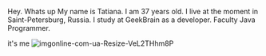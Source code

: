 Hey. Whats up
My name is Tatiana. I am 37 years old. I live at the moment in Saint-Petersburg, Russia.
I study at GeekBrain as a developer. Faculty Java Programmer. 

it's me 
![imgonline-com-ua-Resize-VeL2THhm8P](https://user-images.githubusercontent.com/59058166/182175928-d4ca0feb-4726-411e-a10d-7c7cb1d69139.jpg)
